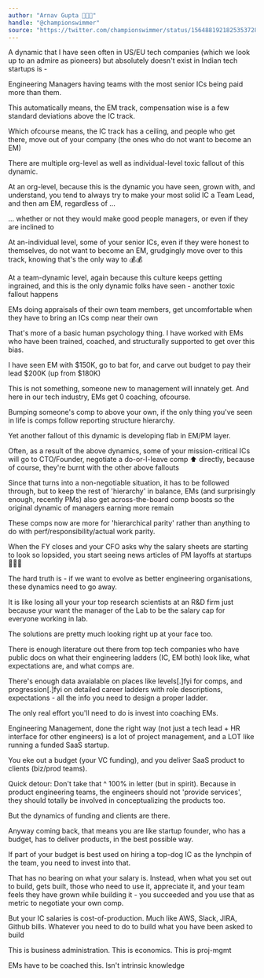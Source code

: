 ```yaml
---
author: "Arnav Gupta 💉💉💉"
handle: "@championswimmer"
source: "https://twitter.com/championswimmer/status/1564881921825353728"
---
```


A dynamic that I have seen often in US/EU tech companies (which we look up to an admire as pioneers) but absolutely doesn't exist in Indian tech startups is - 

Engineering Managers having teams with the most senior ICs being paid more than them.

This automatically means, the EM track, compensation wise is a few standard deviations above the IC track. 

Which ofcourse means, the IC track has a ceiling, and people who get there, move out of your company (the ones who do not want to become an EM)

There are multiple org-level as well as individual-level toxic fallout of this dynamic. 

At an org-level, because this is the dynamic you have seen, grown with, and understand, you tend to always try to make your most solid IC a Team Lead, and then am EM, regardless of ...

... whether or not they would make good people managers, or even if they are inclined to

At an-individual level, some of your senior ICs, even if they were honest to themselves, do not want to become an EM, grudgingly move over to this track, knowing that's the only way to 💰💰

At a team-dynamic level, again because this culture keeps getting ingrained, and this is the only dynamic folks have seen - another toxic fallout happens

EMs doing appraisals of their own team members, get uncomfortable when they have to bring an ICs comp near their own

That's more of a basic human psychology thing. I have worked with EMs who have been trained, coached, and structurally supported to get over this bias. 

I have seen EM with $150K, go to bat for, and carve out budget to pay their lead $200K (up from $180K)

This is not something, someone new to management will innately get. And here in our tech industry, EMs get 0 coaching, ofcourse.

Bumping someone's comp to above your own, if the only thing you've seen in life is comps follow reporting structure hierarchy.

Yet another fallout of this dynamic is developing flab in EM/PM layer. 

Often, as a result of the above dynamics, some of your mission-critical ICs will go to CTO/Founder, negotiate a do-or-I-leave comp ⬆️ directly, because of course, they're burnt with the other above fallouts

Since that turns into a non-negotiable situation, it has to be followed through, but to keep the rest of 'hierarchy' in balance, EMs (and surprisingly enough, recently PMs) also get across-the-board comp boosts so the original dynamic of managers earning more remain

These comps now are more for 'hierarchical parity' rather than anything to do with perf/responsibility/actual work parity. 

When the FY closes and your CFO asks why the salary sheets are starting to look so lopsided, you start seeing news articles of PM layoffs at startups 🤷🏻‍♂️

The hard truth is - if we want to evolve as better engineering organisations, these dynamics need to go away. 

It is like losing all your your top research scientists at an R&D firm just because your want the manager of the Lab to be the salary cap for everyone working in lab.

The solutions are pretty much looking right up at your face too. 

There is enough literature out there from top tech companies who have public docs on what their engineering ladders (IC, EM both) look like, what expectations are, and what comps are.

There's enough data avaialable on places like levels[.]fyi for comps, and progression[.]fyi on detailed career ladders with role descriptions, expectations - all the info you need to design a proper ladder. 

The only real effort you'll need to do is invest into coaching EMs.

Engineering Management, done the right way (not just a tech lead + HR interface for other engineers) is a lot of project management, and a LOT like running a funded SaaS startup. 

You eke out a budget (your VC funding), and you deliver SaaS product to clients (biz/prod teams).

Quick detour: Don't take that ^  100% in letter (but in spirit). Because in product engineering teams, the engineers should not 'provide services', they should totally be involved in conceptualizing the products too. 

But the dynamics of funding and clients are there.

Anyway coming back, that means you are like startup founder, who has a budget, has to deliver products, in the best possible way. 

If part of your budget is best used on hiring a top-dog IC as the lynchpin of the team, you need to invest into that.

That has no bearing on what your salary is. Instead, when what you set out to build, gets built, those who need to use it, appreciate it, and your team feels they have grown while building it - you succeeded and you use that as metric to negotiate your own comp.

But your IC salaries is cost-of-production. Much like AWS, Slack, JIRA, Github bills. Whatever you need to do to build what you have been asked to build

This is business administration. This is economics. This is proj-mgmt

EMs have to be coached this. Isn't intrinsic knowledge

